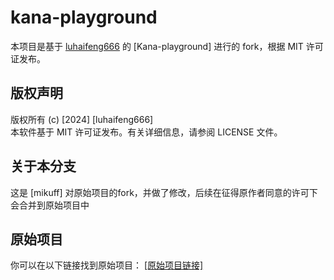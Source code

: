# kana-playground
本项目是基于 <a href="https://github.com/luhaifeng666">luhaifeng666</a> 的 [Kana-playground] 进行的 fork，根据 MIT 许可证发布。

## 版权声明
版权所有 (c) [2024] [luhaifeng666]</br>
本软件基于 MIT 许可证发布。有关详细信息，请参阅 LICENSE 文件。

## 关于本分支
这是 [mikuff] 对原始项目的fork，并做了修改，后续在征得原作者同意的许可下会合并到原始项目中

## 原始项目
你可以在以下链接找到原始项目：
<a href="https://github.com/luhaifeng666/kana-playground">[原始项目链接]</a>



